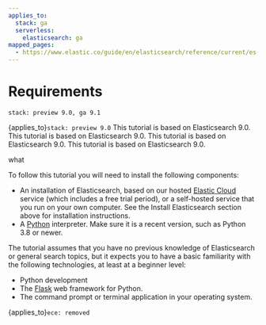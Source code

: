 ```yaml
---
applies_to:
  stack: ga
  serverless:
    elasticsearch: ga
mapped_pages:
  - https://www.elastic.co/guide/en/elasticsearch/reference/current/es-connectors-usage.html
---
```

# Requirements

```{applies_to}
stack: preview 9.0, ga 9.1
```


{applies_to}`stack: preview 9.0` This tutorial is based on Elasticsearch 9.0.
This tutorial is based on Elasticsearch 9.0. This tutorial is based on Elasticsearch 9.0.
This tutorial is based on Elasticsearch 9.0.

what


To follow this tutorial you will need to install the following components:



- An installation of Elasticsearch, based on our hosted [Elastic Cloud](https://www.elastic.co/cloud) service (which includes a free trial period), or a self-hosted service that you run on your own computer. See the Install Elasticsearch section above for installation instructions.
- A [Python](https://python.org) interpreter. Make sure it is a recent version, such as Python 3.8 or newer.

The tutorial assumes that you have no previous knowledge of Elasticsearch or general search topics, but it expects you to have a basic familiarity with the following technologies, at least at a beginner level:

- Python development
- The [Flask](https://flask.palletsprojects.com/) web framework for Python.
- The command prompt or terminal application in your operating system.


{applies_to}`ece: removed`
